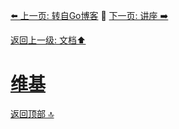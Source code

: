 [⬅️ 上一页: 转自Go博客](转自Go博客.md) 🚦 [下一页: 讲座 ➡️](讲座.md)

[返回上一级: 文档⬆️](文档.md)

# [维基](维基.md)

[返回顶部 🔝](#维基)